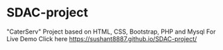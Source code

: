 # SDAC-project
"CaterServ" Project based on HTML, CSS, Bootstrap, PHP and Mysql
For Live Demo Click here https://sushant8887.github.io/SDAC-project/
